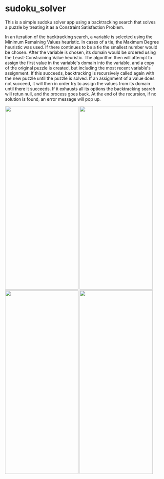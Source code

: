 # sudoku_solver

This is a simple sudoku solver app using a backtracking search that solves a puzzle by treating it as a Constraint Satisfaction Problem.

In an iteration of the backtracking search, a variable is selected using the Minimum Remaining Values heuristic. In cases of a tie, the Maximum Degree heuristic was used. If there continues to be a tie the smallest number would be chosen. After the variable is chosen, its domain would be ordered using the Least-Constraining Value heuristic. The algorithm then will attempt to assign the first value in the variable's domain into the variable, and a copy of the original puzzle is created, but including the most recent variable's assignment. If this succeeds, backtracking is recursively called again with the new puzzle until the puzzle is solved. If an assignment of a value does not succeed, it will then in order try to assign the values from its domain until there it succeeds. If it exhausts all its options the backtracking search will retun null, and the process goes back. At the end of the recursion, if no solution is found, an error message will pop up.

<img src="https://github.com/rbstrauss98/sudoku_solver/assets/86329701/35dd330b-d87e-4e29-89ee-4b984c8a8bfb" width=240 height=600>

<img src="https://github.com/rbstrauss98/sudoku_solver/assets/86329701/af12fd16-be8a-4dac-9c0f-2d42a619a913" width=240 height=600>

<img src="https://github.com/rbstrauss98/sudoku_solver/assets/86329701/1fb58f58-0387-40d6-9dc3-2d0dcc22a63a" width=240 height=600>

<img src="https://github.com/rbstrauss98/sudoku_solver/assets/86329701/8cbaa734-e802-403d-b77c-94c65b43b4bf" width=240 height=600>

